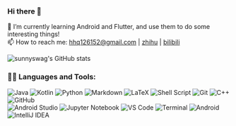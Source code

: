 ### Hi there 👋

🌱 I’m currently learning Android and Flutter, and use them to do some interesting things! <br>
📫 How to reach me: hhq126152@gmail.com | [zhihu](https://www.zhihu.com/people/sunny-swag) | [bilibili](https://space.bilibili.com/305874670)

![sunnyswag's GitHub stats](https://github-readme-stats.vercel.app/api?username=sunnyswag&show_icons=true&theme=buefy)

### 👨‍💻 Languages and Tools:
![Java](http://img.shields.io/badge/-Java-5B4638?style=flat-square&logo=Java&logoColor=ffffff)
![Kotlin](https://img.shields.io/badge/kotlin-%230095D5.svg?style=flat-square&logo=kotlin&logoColor=white)
![Python](http://img.shields.io/badge/-Python-3776AB?style=flat-square&logo=python&logoColor=ffffff)
![Markdown](https://img.shields.io/badge/-Markdown-000000?style=flat-square&logo=markdown)
![LaTeX](https://img.shields.io/badge/latex-%23008080.svg?style=flat-square&logo=latex&logoColor=white)
![Shell Script](https://img.shields.io/badge/shell_script-%23121011.svg?style=flat-square&logo=gnu-bash&logoColor=white)
![Git](https://img.shields.io/badge/-Git-%23F05032?style=flat-square&logo=git&logoColor=%23ffffff)
![C++](https://img.shields.io/badge/c++-%2300599C.svg?style=flat-square&logo=c%2B%2B&logoColor=white)
![GitHub](https://img.shields.io/badge/-GitHub-181717?style=flat-square&logo=github)<br>
![Android Studio](https://img.shields.io/badge/Android%20Studio-3DDC84.svg?style=flat-square&logo=android-studio&logoColor=white)
![Jupyter Notebook](https://img.shields.io/badge/jupyter-%23FA0F00.svg?style=flat-square&logo=jupyter&logoColor=white)
![VS Code](http://img.shields.io/badge/-VS%20Code-007ACC?style=flat-square&logo=visual-studio-code&logoColor=ffffff)
![Terminal](https://img.shields.io/badge/Windows%20Terminalt-%234D4D4D.svg?style=flat-square&logo=windows-terminal&logoColor=white)
![Android](https://img.shields.io/badge/Android-3DDC84?style=flat-square&logo=android&logoColor=white)
![IntelliJ IDEA](https://img.shields.io/badge/IntelliJIDEA-000000.svg?style=flat-square&logo=intellij-idea&logoColor=white)

<!--
**sunnyswag/sunnyswag** is a ✨ _special_ ✨ repository because its `README.md` (this file) appears on your GitHub profile.

Here are some ideas to get you started:

- 🔭 I’m currently working on ...
- 🌱 I’m currently learning ...
- 👯 I’m looking to collaborate on ...
- 🤔 I’m looking for help with ...
- 💬 Ask me about ...
- 📫 How to reach me: ...
- 😄 Pronouns: ...
- ⚡ Fun fact: ...
-->
